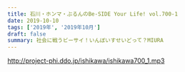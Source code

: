 ```yaml
---
title: 石川・ホンマ・ぶるんのBe-SIDE Your Life! vol.700-1
date: 2019-10-10
tags: ['2019年', '2019年10月']
draft: false
summary: 社会に戦うビーサイ！いんぼいすせいどって？MIURA
---
```


http://project-phi.ddo.jp/ishikawa/ishikawa700_1.mp3
